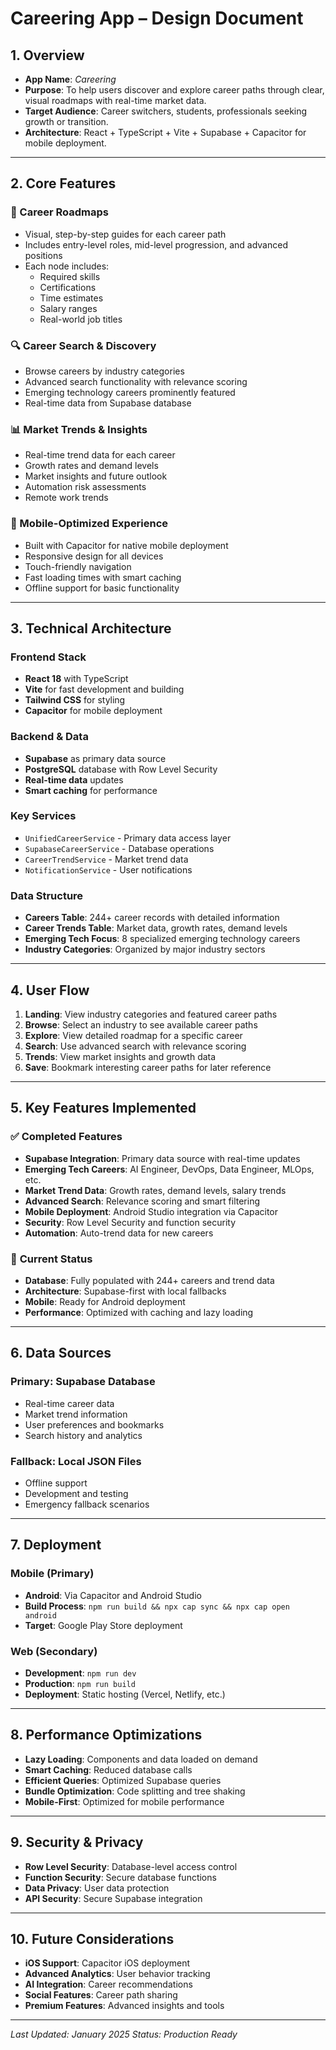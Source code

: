 # Careering App – Design Document

## 1. **Overview**

- **App Name**: *Careering*
- **Purpose**: To help users discover and explore career paths through clear, visual roadmaps with real-time market data.
- **Target Audience**: Career switchers, students, professionals seeking growth or transition.
- **Architecture**: React + TypeScript + Vite + Supabase + Capacitor for mobile deployment.

---

## 2. **Core Features**

### 🧭 Career Roadmaps

- Visual, step-by-step guides for each career path
- Includes entry-level roles, mid-level progression, and advanced positions
- Each node includes:
    - Required skills
    - Certifications
    - Time estimates
    - Salary ranges
    - Real-world job titles

### 🔍 Career Search & Discovery

- Browse careers by industry categories
- Advanced search functionality with relevance scoring
- Emerging technology careers prominently featured
- Real-time data from Supabase database

### 📊 Market Trends & Insights

- Real-time trend data for each career
- Growth rates and demand levels
- Market insights and future outlook
- Automation risk assessments
- Remote work trends

### 📱 Mobile-Optimized Experience

- Built with Capacitor for native mobile deployment
- Responsive design for all devices
- Touch-friendly navigation
- Fast loading times with smart caching
- Offline support for basic functionality

---

## 3. **Technical Architecture**

### **Frontend Stack**
- **React 18** with TypeScript
- **Vite** for fast development and building
- **Tailwind CSS** for styling
- **Capacitor** for mobile deployment

### **Backend & Data**
- **Supabase** as primary data source
- **PostgreSQL** database with Row Level Security
- **Real-time data** updates
- **Smart caching** for performance

### **Key Services**
- `UnifiedCareerService` - Primary data access layer
- `SupabaseCareerService` - Database operations
- `CareerTrendService` - Market trend data
- `NotificationService` - User notifications

### **Data Structure**
- **Careers Table**: 244+ career records with detailed information
- **Career Trends Table**: Market data, growth rates, demand levels
- **Emerging Tech Focus**: 8 specialized emerging technology careers
- **Industry Categories**: Organized by major industry sectors

---

## 4. **User Flow**

1. **Landing**: View industry categories and featured career paths
2. **Browse**: Select an industry to see available career paths
3. **Explore**: View detailed roadmap for a specific career
4. **Search**: Use advanced search with relevance scoring
5. **Trends**: View market insights and growth data
6. **Save**: Bookmark interesting career paths for later reference

---

## 5. **Key Features Implemented**

### ✅ **Completed Features**
- **Supabase Integration**: Primary data source with real-time updates
- **Emerging Tech Careers**: AI Engineer, DevOps, Data Engineer, MLOps, etc.
- **Market Trend Data**: Growth rates, demand levels, salary trends
- **Advanced Search**: Relevance scoring and smart filtering
- **Mobile Deployment**: Android Studio integration via Capacitor
- **Security**: Row Level Security and function security
- **Automation**: Auto-trend data for new careers

### 🎯 **Current Status**
- **Database**: Fully populated with 244+ careers and trend data
- **Architecture**: Supabase-first with local fallbacks
- **Mobile**: Ready for Android deployment
- **Performance**: Optimized with caching and lazy loading

---

## 6. **Data Sources**

### **Primary**: Supabase Database
- Real-time career data
- Market trend information
- User preferences and bookmarks
- Search history and analytics

### **Fallback**: Local JSON Files
- Offline support
- Development and testing
- Emergency fallback scenarios

---

## 7. **Deployment**

### **Mobile (Primary)**
- **Android**: Via Capacitor and Android Studio
- **Build Process**: `npm run build && npx cap sync && npx cap open android`
- **Target**: Google Play Store deployment

### **Web (Secondary)**
- **Development**: `npm run dev`
- **Production**: `npm run build`
- **Deployment**: Static hosting (Vercel, Netlify, etc.)

---

## 8. **Performance Optimizations**

- **Lazy Loading**: Components and data loaded on demand
- **Smart Caching**: Reduced database calls
- **Efficient Queries**: Optimized Supabase queries
- **Bundle Optimization**: Code splitting and tree shaking
- **Mobile-First**: Optimized for mobile performance

---

## 9. **Security & Privacy**

- **Row Level Security**: Database-level access control
- **Function Security**: Secure database functions
- **Data Privacy**: User data protection
- **API Security**: Secure Supabase integration

---

## 10. **Future Considerations**

- **iOS Support**: Capacitor iOS deployment
- **Advanced Analytics**: User behavior tracking
- **AI Integration**: Career recommendations
- **Social Features**: Career path sharing
- **Premium Features**: Advanced insights and tools

---

*Last Updated: January 2025*
*Status: Production Ready*